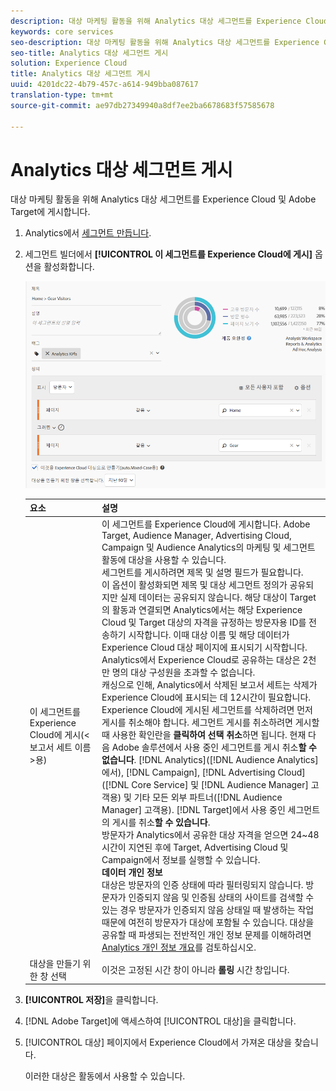 ```yaml
---
description: 대상 마케팅 활동을 위해 Analytics 대상 세그먼트를 Experience Cloud 및 Adobe Target에 게시합니다.
keywords: core services
seo-description: 대상 마케팅 활동을 위해 Analytics 대상 세그먼트를 Experience Cloud 및 Adobe Target에 게시합니다.
seo-title: Analytics 대상 세그먼트 게시
solution: Experience Cloud
title: Analytics 대상 세그먼트 게시
uuid: 4201dc22-4b79-457c-a614-949bba087617
translation-type: tm+mt
source-git-commit: ae97db27349940a8df7ee2ba6678683f57585678

---
```



# Analytics 대상 세그먼트 게시

대상 마케팅 활동을 위해 Analytics 대상 세그먼트를 Experience Cloud 및 Adobe Target에 게시합니다.

1. Analytics에서 [세그먼트 만듭니다](https://docs.adobe.com/content/help/en/analytics/components/segmentation/segmentation-workflow/seg-build.html).
1. 세그먼트 빌더에서 **[!UICONTROL 이 세그먼트를 Experience Cloud에 게시]** 옵션을 활성화합니다.

   ![](assets/ec_audience_example.png)

   | 요소 | 설명 |
   |--- |---|
   | 이 세그먼트를 Experience Cloud에 게시(&lt;보고서 세트 이름&gt;용) | 이 세그먼트를 Experience Cloud에 게시합니다. Adobe Target, Audience Manager, Advertising Cloud, Campaign 및 Audience Analytics의 마케팅 및 세그먼트 활동에 대상을 사용할 수 있습니다.<br>세그먼트를 게시하려면 제목 및 설명 필드가 필요합니다.<br>이 옵션이 활성화되면 제목 및 대상 세그먼트 정의가 공유되지만 실제 데이터는 공유되지 않습니다. 해당 대상이 Target의 활동과 연결되면 Analytics에서는 해당 Experience Cloud 및 Target 대상의 자격을 규정하는 방문자용 ID를 전송하기 시작합니다. 이때 대상 이름 및 해당 데이터가 Experience Cloud 대상 페이지에 표시되기 시작합니다.<br>Analytics에서 Experience Cloud로 공유하는 대상은 2천만 명의 대상 구성원을 초과할 수 없습니다.<br>캐싱으로 인해, Analytics에서 삭제된 보고서 세트는 삭제가 Experience Cloud에 표시되는 데 12시간이 필요합니다.<br>Experience Cloud에 게시된 세그먼트를 삭제하려면 먼저 게시를 취소해야 합니다. 세그먼트 게시를 취소하려면 게시할 때 사용한 확인란을 **클릭하여 선택 취소**&#x200B;하면 됩니다. 현재 다음 Adobe 솔루션에서 사용 중인 세그먼트를 게시 취소&#x200B;**할 수 없습니다**. [!DNL Analytics]([!DNL Audience Analytics]에서), [!DNL Campaign], [!DNL Advertising Cloud]([!DNL Core Service] 및 [!DNL Audience Manager] 고객용) 및 기타 모든 외부 파트너([!DNL Audience Manager] 고객용). [!DNL Target]에서 사용 중인 세그먼트의 게시를 취소&#x200B;**할 수 있습니다**.<br>방문자가 Analytics에서 공유한 대상 자격을 얻으면 24~48시간이 지연된 후에 Target, Advertising Cloud 및 Campaign에서 정보를 실행할 수 있습니다.<br>**데이터 개인 정보**<br>대상은 방문자의 인증 상태에 따라 필터링되지 않습니다. 방문자가 인증되지 않음 및 인증됨 상태의 사이트를 검색할 수 있는 경우 방문자가 인증되지 않음 상태일 때 발생하는 작업 때문에 여전히 방문자가 대상에 포함될 수 있습니다. 대상을 공유할 때 파생되는 전반적인 개인 정보 문제를 이해하려면 [Analytics 개인 정보 개요](https://docs.adobe.com/help/en/analytics/technotes/privacy-overview.html)를 검토하십시오. |
   | 대상을 만들기 위한 창 선택 | 이것은 고정된 시간 창이 아니라 **롤링** 시간 창입니다. |

1. **[!UICONTROL 저장]**&#x200B;을 클릭합니다.
1. [!DNL Adobe Target]에 액세스하여 [!UICONTROL 대상]을 클릭합니다.
1. [!UICONTROL 대상] 페이지에서 Experience Cloud에서 가져온 대상을 찾습니다.

   이러한 대상은 활동에서 사용할 수 있습니다.
